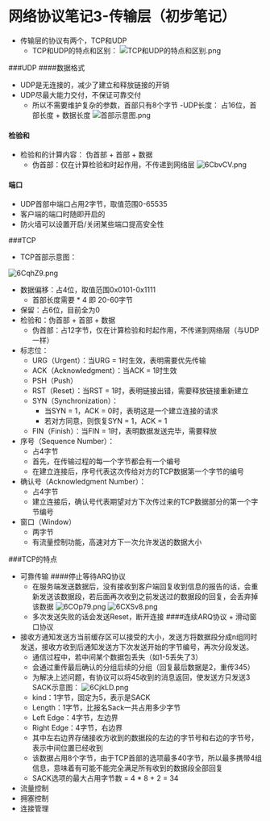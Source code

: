 # 网络协议笔记3-传输层（初步笔记）
- 传输层的协议有两个，TCP和UDP
	- TCP和UDP的特点和区别：
![TCP和UDP的特点和区别.png](https://s3.ax1x.com/2021/02/28/6Cbn7n.png)

###UDP
####数据格式
- UDP是无连接的，减少了建立和释放链接的开销
- UDP尽最大能力交付，不保证可靠交付
	- 所以不需要维护复杂的参数，首部只有8个字节
-UDP长度： 占16位，首部长度 + 数据长度
![首部示意图.png](https://s3.ax1x.com/2021/02/28/6Cbf4P.png)

#### 检验和
- 检验和的计算内容： 伪首部 + 首部 + 数据
	- 伪首部：仅在计算检验和时起作用，不传递到网络层
![6CbvCV.png](https://s3.ax1x.com/2021/02/28/6CbvCV.png)
#### 端口
- UDP首部中端口占用2字节，取值范围0-65535
- 客户端的端口时随即开启的
- 防火墙可以设置开启/关闭某些端口提高安全性

###TCP
- TCP首部示意图：

![6CqhZ9.png](https://s3.ax1x.com/2021/02/28/6CqhZ9.png)

- 数据偏移：占4位，取值范围0x0101-0x1111
	- 首部长度需要 * 4 即 20-60字节	
- 保留：占6位，目前全为0
- 检验和：伪首部 + 首部 + 数据
	- 伪首部：占12字节，仅在计算检验和时起作用，不传递到网络层（与UDP一样）
- 标志位：
	- URG（Urgent）：当URG = 1时生效，表明需要优先传输
	- ACK（Acknowledgment）：当ACK = 1时生效
	- PSH（Push）
	- RST（Reset）：当RST = 1时，表明链接出错，需要释放链接重新建立
	- SYN（Synchronization）：
		- 当SYN = 1，ACK = 0时，表明这是一个建立连接的请求
		- 若对方同意，则恢复SYN = 1，ACK = 1
	- FIN（Finish）：当FIN = 1时，表明数据发送完毕，需要释放
- 序号（Sequence Number）：
	- 占4字节
	- 首先，在传输过程的每一个字节都会有一个编号
	- 在建立连接后，序号代表这次传给对方的TCP数据第一个字节的编号
- 确认号（Acknowledgment Number）：
	- 占4字节
	- 建立连接后，确认号代表期望对方下次传过来的TCP数据部分的第一个字节编号
- 窗口（Window）
	- 两字节
	- 有流量控制功能，高速对方下一次允许发送的数据大小

###TCP的特点
- 可靠传输
####停止等待ARQ协议
	- 在服务端发送数据后，没有接收到客户端回复收到信息的报告的话，会重新发送该数据段，若后面再次收到之前发送过的数据段的回复，会丢弃掉该数据
	![6COp79.png](https://s3.ax1x.com/2021/02/28/6COp79.png)
	![6CXSv8.png](https://s3.ax1x.com/2021/02/28/6CXSv8.png)
	- 多次发送失败的话会发送Reset，断开连接
####连续ARQ协议 + 滑动窗口协议
- 接收方通知发送方当前缓存区可以接受的大小，发送方将数据段分成n组同时发送，接收方收到后通知发送方下次发送开始的字节编号，再次分段发送。
	- 通信过程中，若中间某个数据包丢失（如1-5丢失了3）
	- 会通过重传最后确认的分组后续的分组（回复最后数据是2，重传345）
	- 为解决上述问题，有协议可以将45收到的消息返回，使发送方只发送3
	SACK示意图：
	![6CjkLD.png](https://s3.ax1x.com/2021/02/28/6CjkLD.png)
	- kind：1字节，固定为5，表示是SACK
	- Length：1字节，比报名Sack一共占用多少字节
	- Left Edge：4字节，左边界
	- Right Edge：4字节，右边界
	- 其中左右边界存储接收方收到的数据段的左边的字节号和右边的字节号，表示中间位置已经收到
	- 该数据占用8个字节，由于TCP首部的选项最多40字节，所以最多携带4组信息，意味着有可能不能完全满足所有收到的数据段全部回复
	- SACK选项的最大占用字节数 = 4 * 8 + 2 = 34
- 流量控制
- 拥塞控制
- 连接管理	